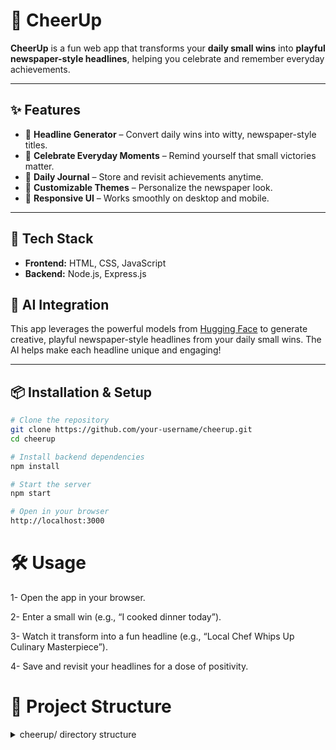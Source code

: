 # 📰 CheerUp

**CheerUp** is a fun web app that transforms your **daily small wins** into **playful newspaper-style headlines**, helping you celebrate and remember everyday achievements.  

---

## ✨ Features

- 📰 **Headline Generator** – Convert daily wins into witty, newspaper-style titles.  
- 🎉 **Celebrate Everyday Moments** – Remind yourself that small victories matter.  
- 📓 **Daily Journal** – Store and revisit achievements anytime.  
- 🎨 **Customizable Themes** – Personalize the newspaper look.  
- 📱 **Responsive UI** – Works smoothly on desktop and mobile.  

---

## 🚀 Tech Stack

- **Frontend:** HTML, CSS, JavaScript  
- **Backend:** Node.js, Express.js

## 🤖 AI Integration

This app leverages the powerful models from [Hugging Face](https://huggingface.co/) to generate creative, playful newspaper-style headlines from your daily small wins. The AI helps make each headline unique and engaging!

---

## 📦 Installation & Setup

```bash
# Clone the repository
git clone https://github.com/your-username/cheerup.git
cd cheerup

# Install backend dependencies
npm install

# Start the server
npm start

# Open in your browser
http://localhost:3000
```
# 🛠️ Usage
1- Open the app in your browser.

2- Enter a small win (e.g., “I cooked dinner today”).

3- Watch it transform into a fun headline (e.g., “Local Chef Whips Up Culinary Masterpiece”).

4- Save and revisit your headlines for a dose of positivity.

# 📂 Project Structure

<details>
  <summary>cheerup/ directory structure</summary>

```bash
cheerup/
├── index.html           # Main entry point (HTML)
├── styles.css           # Global styles (CSS)
├── app.js               # Frontend logic (JS)
├── api/                 # Backend folder
│   ├── server.js        # Express backend entry point
│   ├── controller/      # Backend controllers
│   └── route/           # Backend routes
├── package.json         # Project metadata & dependencies
</details>
```

# 🤝 Contributing
### Contributions are welcome!
# Fork the repo and create a new branch
```bash
git checkout -b feature/amazing-feature

# Commit changes
git commit -m "Add amazing feature"

# Push branch
git push origin feature/amazing-feature
```

📌 **Roadmap**

- Add persistent storage for headlines
- Enable social media sharing
- Add user accounts for personalized journals
- Explore AI-powered headline suggestions

## 📫 Contact

Feel free to reach out via [saeedrhalabi@gmail.com](mailto:saeedrhalabi@gmail.com) or open an issue for support and questions.

